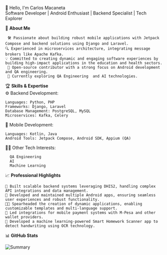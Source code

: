 👋 Hello, I'm Carlos Macaneta </br>
  Software Developer | Android Enthusiast | Backend Specialist | Tech Explorer </br>

🚀 **About Me**

```.text
 🛠 Passionate about building robust mobile applications with Jetpack Compose and backend solutions using Django and Laravel.
🔍 Experienced in microservices architecture, integrating message brokers like Apache Kafka.
💡 Committed to creating dynamic and engaging software experiences by building high-impact applications in the education and health sectors.
 📲 Open-source contributor with a strong focus on Android development and QA engineering.
 🌱 Currently exploring QA Engineering  and AI technologies.
 ```

🏆 **Skills & Expertise** </br>
⚙️ Backend Development:

    Languages: Python, PHP
    Frameworks: Django, Laravel
    Database Management: PostgreSQL, MySQL
    Microservices: Kafka, Celery

📱 Mobile Development:

    Languages: Kotlin, Java
    Android Tools: Jetpack Compose, Android SDK, Appium (QA)

🧑‍💻 Other Tech Interests:
```.text
  QA Engineering
  AI
  Machine Learning
  ```

📈 **Professional Highlights**

    🔧 Built scalable backend systems leveraging DHIS2, handling complex API integrations and data management.
    📱 Developed and maintained multiple Android apps, ensuring seamless user experiences and robust functionality.
    🧑‍💻 Spearheaded the creation of dynamic applications, enabling customizable templates and multi-language support.
    🔄 Led integrations for mobile payment systems with M-Pesa and other wallet providers.
    🔬 Developed a machine learning-powered Smart Homework Scanner app to detect handwriting using OCR technology.

📊 **GitHub Stats**

![Summary](https://github-profile-summary-cards.vercel.app/api/cards/profile-details?username=CarlosMacaneta&theme=algolia)

